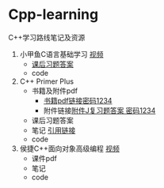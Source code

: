 # Cpp-learning
C++学习路线笔记及资源
1. 小甲鱼C语言基础学习 [视频](https://www.bilibili.com/video/BV17s411N78s/?spm_id_from=333.337.search-card.all.click&vd_source=25cfb81d952e6f96fcc47d02e16b46fd)
   - [课后习题答案](小甲鱼C语言基础学习/带你学C带你飞课后答案)
   - code
2. C++ Primer Plus
   - 书籍及附件pdf
     - [书籍pdf链接密码1234](https://pan.baidu.com/s/1NvWLStnvizdkLj00wVhFjQ?pwd=1234)
     - 附件链接[附件J复习题答案 密码1234](https://pan.baidu.com/s/1JyJGcz8t9PBfjChRiuO6lw?pwd=1234 )
   - 课后习题答案
   - 笔记 [引用链接](https://github.com/ShujiaHuang/Cpp-Primer-Plus-6th/blob/62e3a1d025aae32b6c2426e00ef498c95c04d262/booknotes/chapter01.md)
   - code
3. 侯捷C++面向对象高级编程 [视频](https://www.youtube.com/watch?v=2S-tJaPKFdQ&list=PLARyLAkGMq_7_qm4gPZ0OvfqfQrvkFVMw&index=2)
   - 课件pdf
   - 笔记
   - code
